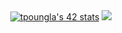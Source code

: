<div align=center >
  <a href="https://github.com/oakoudad/badge42"><img src="https://badge.mediaplus.ma/darkblue/tpoungla" alt="tpoungla's 42 stats" /></a>
  <a href="https://github.com/anuraghazra/github-readme-stats"><img src="https://github-readme-stats.vercel.app/api?username=nnoeytcx" theme=react /></a>
</div>

